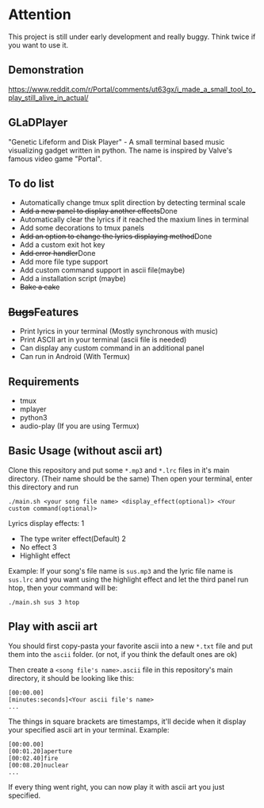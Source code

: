 # Attention

This project is still under early development and really buggy. Think twice if you want to use it.

## Demonstration

https://www.reddit.com/r/Portal/comments/ut63gx/i_made_a_small_tool_to_play_still_alive_in_actual/

## GLaDPlayer

"Genetic Lifeform and Disk Player" - A small terminal based music visualizing gadget written in python.
The name is inspired by Valve's famous video game "Portal".

## To do list

* Automatically change tmux split direction by detecting terminal scale
* ~~Add a new panel to display another effects~~Done
* Automatically clear the lyrics if it reached the maxium lines in terminal
* Add some decorations to tmux panels
* ~~Add an option to change the lyrics displaying method~~Done
* Add a custom exit hot key
* ~~Add error handler~~Done
* Add more file type support
* Add custom command support in ascii file(maybe)
* Add a installation script (maybe)
* ~~Bake a cake~~

## ~~Bugs~~Features

* Print lyrics in your terminal (Mostly synchronous with music)
* Print ASCII art in your terminal (ascii file is needed)
* Can display any custom command in an additional panel
* Can run in Android (With Termux)

## Requirements

* tmux
* mplayer
* python3
* audio-play (If you are using Termux)

## Basic Usage (without ascii art)

Clone this repository and put some `*.mp3` and `*.lrc` files in it's main directory. (Their name should be the same) Then open your terminal, enter this directory and run
```shell
./main.sh <your song file name> <display_effect(optional)> <Your custom command(optional)>
```

Lyrics display effects:
1
* The type writer effect(Default)
2
* No effect
3
* Highlight effect

Example:
If your song's file name is `sus.mp3` and the lyric file name is `sus.lrc` and you want using the highlight effect and let the third panel run htop, then your command will be:
```shell
./main.sh sus 3 htop
```

## Play with ascii art

You should first copy-pasta your favorite ascii into a new `*.txt` file and put them into the `ascii` folder. (or not, if you think the default ones are ok)

Then create a `<song file's name>.ascii` file in this repository's main directory, it should be looking like this:

```
[00:00.00]
[minutes:seconds]<Your ascii file's name>
...
```
The things in square brackets are timestamps, it'll decide when it display your specified ascii art in your terminal.
Example:
```
[00:00.00]
[00:01.20]aperture
[00:02.40]fire
[00:08.20]nuclear
...
```
If every thing went right, you can now play it with ascii art you just specified.
